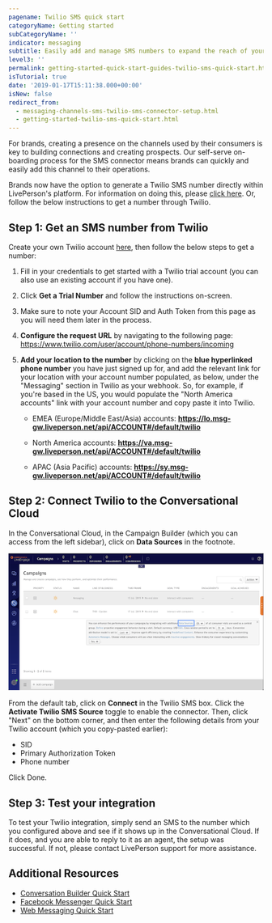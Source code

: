 ```yaml
---
pagename: Twilio SMS quick start
categoryName: Getting started
subCategoryName: ''
indicator: messaging
subtitle: Easily add and manage SMS numbers to expand the reach of your brand
level3: ''
permalink: getting-started-quick-start-guides-twilio-sms-quick-start.html
isTutorial: true
date: '2019-01-17T15:11:38.000+00:00'
isNew: false
redirect_from:
  - messaging-channels-sms-twilio-sms-connector-setup.html
  - getting-started-twilio-sms-quick-start.html
---
```


For brands, creating a presence on the channels used by their consumers is key to building connections and creating prospects. Our self-serve on-boarding process for the SMS connector means brands can quickly and easily add this channel to their operations.

Brands now have the option to generate a Twilio SMS number directly within LivePerson's platform. For information on doing this, please [click here](generate-a-twilio-sms-number-with-liveperson.html). Or, follow the below instructions to get a number through Twilio.

## Step 1: Get an SMS number from Twilio

Create your own Twilio account [here](https://www.twilio.com/try-twilio), then follow the below steps to get a number:

1. Fill in your credentials to get started with a Twilio trial account (you can also use an existing account if you have one).

2. Click **Get a Trial Number** and follow the instructions on-screen.

3. Make sure to note your Account SID and Auth Token from this page as you will need them later in the process.

4. **Configure the request URL** by navigating to the following page: https://www.twilio.com/user/account/phone-numbers/incoming

5. **Add your location to the number** by clicking on the **blue hyperlinked phone number** you have just signed up for, and add the relevant link for your location with your account number populated, as below, under the "Messaging" section in Twilio as your webhook. So, for example, if you're based in the US, you would populate the "North America accounts" link with your account number and copy paste it into Twilio.

   * EMEA (Europe/Middle East/Asia) accounts: **https://lo.msg-gw.liveperson.net/api/ACCOUNT#/default/twilio**

   * North America accounts: **https://va.msg-gw.liveperson.net/api/ACCOUNT#/default/twilio**

   * APAC (Asia Pacific) accounts: **https://sy.msg-gw.liveperson.net/api/ACCOUNT#/default/twilio**

## Step 2: Connect Twilio to the Conversational Cloud

In the Conversational Cloud, in the Campaign Builder (which you can access from the left sidebar), click on **Data Sources** in the footnote.

![](img/data-sources.png)

From the default tab, click on **Connect** in the Twilio SMS box. Click the **Activate Twilio SMS Source** toggle to enable the connector. Then, click "Next" on the bottom corner, and then enter the following details from your Twilio account (which you copy-pasted earlier):

* SID
* Primary Authorization Token
* Phone number

Click Done.

## Step 3: Test your integration

To test your Twilio integration, simply send an SMS to the number which you configured above and see if it shows up in the Conversational Cloud. If it does, and you are able to reply to it as an agent, the setup was successful. If not, please contact LivePerson support for more assistance.

## Additional Resources

* [Conversation Builder Quick Start](https://knowledge.liveperson.com/getting-started-quick-start-guides-bots-quick-start.html)
* [Facebook Messenger Quick Start](https://knowledge.liveperson.com/getting-started-quick-start-guides-facebook-messenger-quick-start.html)
* [Web Messaging Quick Start](https://knowledge.liveperson.com/getting-started-quick-start-guides-messaging-quick-start.html)
